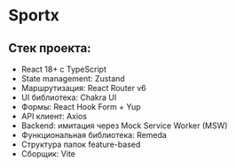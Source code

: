 # Sportx

## Стек проекта:
- React 18+ с TypeScript
- State management: Zustand
- Маршрутизация: React Router v6
- UI библиотека: Chakra UI
- Формы: React Hook Form + Yup
- API клиент: Axios
- Backend: имитация через Mock Service Worker (MSW)
- Функциональная библиотека: Remeda
- Структура папок feature-based
- Сборщик: Vite
